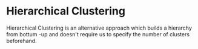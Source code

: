 # Hierarchical Clustering

Hierarchical Clustering is an alternative approach which builds a hierarchy from bottum -up and doesn't require us to specify the number of clusters beforehand.

